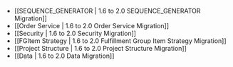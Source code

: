 - [[SEQUENCE_GENERATOR | 1.6 to 2.0 SEQUENCE_GENERATOR Migration]]
- [[Order Service | 1.6 to 2.0 Order Service Migration]]
- [[Security | 1.6 to 2.0 Security Migration]]
- [[FGItem Strategy | 1.6 to 2.0 Fulfillment Group Item Strategy Migration]]
- [[Project Structure | 1.6 to 2.0 Project Structure Migration]]
- [[Data | 1.6 to 2.0 Data Migration]]
